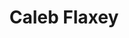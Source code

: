 ---
title: Caleb Flaxey
name: Caleb Flaxey
name-sort: Flaxey, Caleb
totals:
- event: Brier
  games: 24
  wins: 12
  losses: 12
  inturn-total: 118
  inturn-percent: 81
  outturn-total: 296
  outturn-percent: 88
  draw-total: 373
  draw-percent: 87
  takeout-total: 41
  takeout-percent: 74
  shots-total: 414
  shots-percent: 86
- event: Trials (Men)
  games: 0
  wins: 0
  losses: 0
years:
- year: 2008
  event: Brier
  team: 'NO'
  position: Lead
  games: 11
  wins: 3
  losses: 8
  inturn-total: 70
  inturn-percent: 81
  outturn-total: 123
  outturn-percent: 89
  draw-total: 171
  draw-percent: 87
  takeout-total: 22
  takeout-percent: 75
  shots-total: 193
  shots-percent: 86
- year: 2010
  event: Brier
  team: 'NO'
  position: Lead
  games: 13
  wins: 9
  losses: 4
  inturn-total: 48
  inturn-percent: 81
  outturn-total: 173
  outturn-percent: 87
  draw-total: 202
  draw-percent: 87
  takeout-total: 19
  takeout-percent: 74
  shots-total: 221
  shots-percent: 86
- year: 2013
  event: Trials (Men)
  team: JAC
  position: Alternate
vs:
- Adam, Gerry
- Anderson, Chris
- Burtnyk, Kerry
- Buyck, James
- Case, Peter
- Champion, Kevin
- Chorostkowski, Brad
- Collin, Simon
- Cotter, Jim
- Cowan, Chad
- Crete, Martin
- Crowell, Phil
- Daneault, Richard
- Darragh, Alan
- Desrosiers, John
- Fitzner-LeBlanc, Ian
- Folk, Kevin
- Fowler, Rob
- Fry, Ryan
- Gagnon, Jean
- Gallant, Peter
- Gavin, Martin
- Gionest, Francois
- Gould, Steve
- Grattan, James
- Gushue, Brad
- Hart, Richard
- Hebert, Ben
- Howard, Glenn
- Howard, Steven
- Ireland, Clint
- Kammerlock, Dan
- Kennedy, Marc
- Kennedy, Mike
- Koe, Jamie
- Koe, Kevin
- Korab, Jamie
- Korte, Bruce
- Korte, Roger
- Laing, Brent
- Laycock, Steve
- MacDonald, Blake
- MacDonald, Rod
- MacLean, Stuart
- Markowsky, Rob
- Martin, Kevin
- McKee, Darrell
- Menard, Jean-Michel
- Morris, John
- Nichols, Mark
- Noftall, David
- Orme, Tyler
- O'Rourke, Mark
- Palmer, Curt
- Park, Kevin
- Rafuse, Brian
- Reid, Serge
- Richard, Jeff
- Robar, Mark
- Robinson, Andrew
- Rycroft, Carter
- Savill, Craig
- Sawatsky, Rick
- Schille, Chris
- Scoffin, Wade
- Sharp, Jeff
- Shypitka, Tom
- Simmons, Pat
- Slauenwhite, David
- Smith, Garth
- Smith, Kent
- Stoughton, Jeff
- Sylvain, Eric
- Thiessen, Nolan
- Ursel, Bob
- Vaughan, Jason
- Villeneuve, Steeve
- Whitehead, Kevin
---
